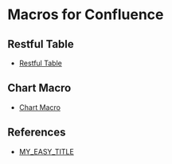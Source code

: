 Macros for Confluence
===============================================================================

Restful Table
-------------------------------------------------------------------------------

* [Restful Table](https://docs.adaptavist.com/cfm4cs/latest/content-formatting-macros/restful-table)

Chart Macro
-------------------------------------------------------------------------------

* [Chart Macro](https://confluence.atlassian.com/doc/chart-macro-163415075.html)

References
-------------------------------------------------------------------------------

* [MY_EASY_TITLE](https://my_page.com)
